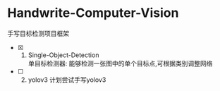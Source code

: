 # Handwrite-Computer-Vision
手写目标检测项目框架
 
- [x] 1. Single-Object-Detection  
单目标检测器: 能够检测一张图中的单个目标点,可根据类别调整网络

- [ ] 2. yolov3
计划尝试手写yolov3 



